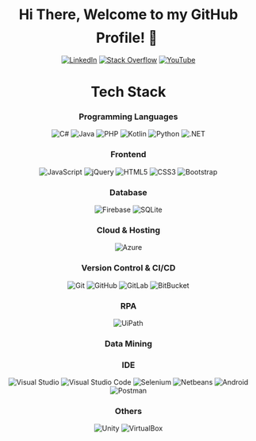 
<h1 align="center">Hi There, Welcome to my GitHub Profile! 👋 <img height="40"></h1>

<div align=center>
<a href="https://www.linkedin.com/in/karen-delgado-it/"><img src="https://img.shields.io/badge/Linkedin-0077b5?style=flat&logo=linkedin" alt="LinkedIn" /></a>
<a href="https://stackoverflow.com/users/7994352/tana"><img src="https://img.shields.io/badge/Stack Overflow-f48024?style=flat&logo=stackoverflow&logoColor=white" alt="Stack Overflow" /></a>
<a href="https://www.youtube.com/channel/UCTGH9EEl5c0be2sAcqf1d9Q/"><img src="https://img.shields.io/badge/YouTube-FF0000?style=flat&logo=YouTube&logoColor=white" alt="YouTube" /></a>


 
 <h1 align="center">Tech Stack</h1>

<h3 align="center">Programming Languages</h3>


![C#](https://img.shields.io/badge/C%23-239120?style=flat-square&logo=c-sharp&logoColor=white)
![Java](https://img.shields.io/badge/-Java-007396?style=flat-square&logo=java)
![PHP](https://img.shields.io/badge/PHP-777BB4?style=flat-square&logo=php&logoColor=white)
![Kotlin](https://img.shields.io/badge/Kotlin-0095D5?&style=flat-square&logo=kotlin&logoColor=white)
![Python](https://img.shields.io/badge/Python-14354C?style=flat-square&logo=python&logoColor=white)
![.NET](https://img.shields.io/badge/.NET-5C2D91?style=flat-square&logo=.net&logoColor=white)

 
<h3 align="center">Frontend</h3>
 
![JavaScript](https://img.shields.io/badge/-JavaScript-black?style=flat-square&logo=javascript)
![jQuery](https://img.shields.io/badge/jQuery-0769AD?style=flat-square&logo=jquery&logoColor=white)
![HTML5](https://img.shields.io/badge/HTML5-E34F26?style=flat-square&logo=html5&logoColor=white)
![CSS3](https://img.shields.io/badge/CSS3-1572B6?style=flat-square&logo=css3&logoColor=white)
![Bootstrap](https://img.shields.io/badge/-Bootstrap-05122A?style=flat-square&logo=bootstrap&logoColor=563D7C)

<h3 align="center">Database</h3>
 
![Firebase](https://img.shields.io/badge/Firebase-%23316192.svg?style=flat-square&logo=firebase&logoColor=white)
![SQLite](https://img.shields.io/badge/sqlite-003B57.svg?&style=flat-square&logo=sqlite&logoColor=white)

<h3 align="center">Cloud & Hosting</h3>
 
![Azure](https://img.shields.io/badge/Azure-0078D4?&style=flat-square&logo=microsoftazure&logoColor=white)

<h3 align="center">Version Control & CI/CD</h3>
 
![Git](https://img.shields.io/badge/-Git-05122A?style=flat-square&logo=git)
![GitHub](https://img.shields.io/badge/-GitHub-05122A?style=flat-square&logo=github)
![GitLab](https://img.shields.io/badge/GitLab-330F63?style=flat-square&logo=gitlab&logoColor=white)
![BitBucket](https://img.shields.io/badge/-BitBucket-darkblue?style=flat-square&logo=bitbucket)

<h3 align="center">RPA</h3>
 
![UiPath](https://img.shields.io/badge/test-3776AB.svg?&style=flat-square&logo=Python&logoColor=white)

<h3 align="center">Data Mining</h3>

<h3 align="center">IDE</h3>
 
![Visual Studio](https://img.shields.io/badge/vscode-007ACC.svg?style=flat-square&logo=visualstudiocode&logoColor=white) 
![Visual Studio Code](https://img.shields.io/badge/-Visual%20Studio%20Code-05122A?style=flat-square&logo=visual-studio-code&logoColor=007ACC)
![Selenium](https://img.shields.io/badge/selenium-%2343B02A.svg?style=flat-square&logo=selenium&logoColor=white)
![Netbeans](https://img.shields.io/badge/-Eclipse-05122A?style=flat-square&logo=eclipse-ide&logoColor=2C2255)
![Android](https://img.shields.io/badge/Android-3DDC84?style=flat-square&logo=android&logoColor=white)
![Postman](https://img.shields.io/badge/postman-FF6C37.svg?style=flat-square&logo=postman&logoColor=white)

<h3 align="center">Others</h3>
 
![Unity](https://img.shields.io/badge/Unity-100000?style=flat-square&logo=unity&logoColor=white)
![VirtualBox](https://img.shields.io/badge/virtualbox-183A61.svg?style=flat-square&logo=virtualbox&logoColor=white)
  
  
  










